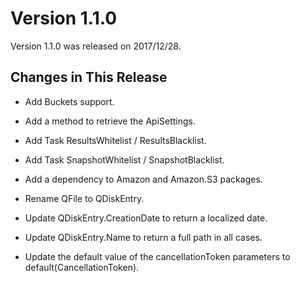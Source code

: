 # Version 1.1.0

Version 1.1.0 was released on 2017/12/28. 

## Changes in This Release
* Add Buckets support.

* Add a method to retrieve the ApiSettings.

* Add Task ResultsWhitelist / ResultsBlacklist.

* Add Task SnapshotWhitelist / SnapshotBlacklist.

* Add a dependency to Amazon and Amazon.S3 packages.

* Rename QFile to QDiskEntry.

* Update QDiskEntry.CreationDate to return a localized date.

* Update QDiskEntry.Name to return a full path in all cases.

* Update the default value of the cancellationToken parameters to default(CancellationToken).
